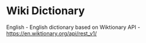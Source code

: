 # Wiki Dictionary

English - English dictionary based on Wiktionary API - https://en.wiktionary.org/api/rest_v1/


